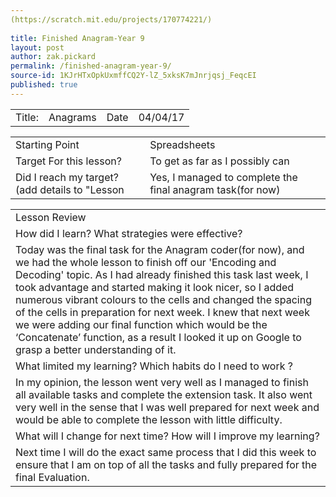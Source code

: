 ```yaml
---
(https://scratch.mit.edu/projects/170774221/)
 
title: Finished Anagram-Year 9
layout: post
author: zak.pickard
permalink: /finished-anagram-year-9/
source-id: 1KJrHTxOpkUxmffCQ2Y-lZ_5xksK7mJnrjqsj_FeqcEI
published: true
---
```

<table>
  <tr>
    <td>Title:</td>
    <td>Anagrams</td>
    <td>Date</td>
    <td>04/04/17</td>
  </tr>
</table>


<table>
  <tr>
    <td>Starting Point</td>
    <td>Spreadsheets </td>
  </tr>
  <tr>
    <td>Target For this lesson?</td>
    <td>To get as far as I possibly can</td>
  </tr>
  <tr>
    <td>Did I reach my target? 
(add details to "Lesson </td>
    <td>Yes, I managed to complete the final anagram task(for now)
</td>
  </tr>
</table>


<table>
  <tr>
    <td>Lesson Review</td>
  </tr>
  <tr>
    <td>How did I learn? What strategies were effective?</td>
  </tr>
  <tr>
    <td>Today was the final task for the Anagram coder(for now), and we had the whole lesson to finish off our 'Encoding and Decoding' topic. As I had already finished this task last week, I took advantage and started making it look nicer, so I added numerous vibrant colours to the cells and changed the spacing of the cells in preparation for next week. I knew that  next week we were adding our final function which would be the ‘Concatenate’ function, as a result I looked it up on Google to grasp a better understanding of it.</td>
  </tr>
  <tr>
    <td>What limited my learning? Which habits do I need to work ?</td>
  </tr>
  <tr>
    <td>In my opinion, the lesson went very well as I managed to finish all available tasks and complete the extension task. It also went very well in the sense that I was well prepared for next week and would be able to complete the lesson with little difficulty.</td>
  </tr>
  <tr>
    <td>What will I change for next time? How will I improve my learning?</td>
  </tr>
  <tr>
    <td>Next time I will do the exact same process that I did this week to ensure that I am on top of all the tasks and fully prepared for the final Evaluation.</td>
  </tr>
</table>


